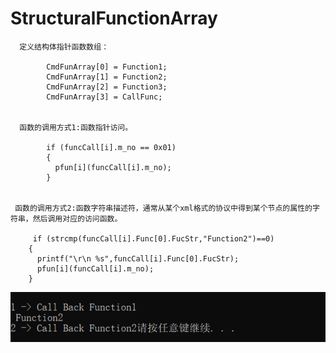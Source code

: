 # StructuralFunctionArray
      定义结构体指针函数数组：
      
            CmdFunArray[0] = Function1;
            CmdFunArray[1] = Function2;
            CmdFunArray[2] = Function3; 
            CmdFunArray[3] = CallFunc;
        
        
      函数的调用方式1:函数指针访问。
      
            if (funcCall[i].m_no == 0x01)
            {
              pfun[i](funcCall[i].m_no);
            }
          
          
     函数的调用方式2:函数字符串描述符，通常从某个xml格式的协议中得到某个节点的属性的字符串，然后调用对应的访问函数。
     
         if (strcmp(funcCall[i].Func[0].FucStr,"Function2")==0)
        {
          printf("\r\n %s",funcCall[i].Func[0].FucStr);
          pfun[i](funcCall[i].m_no);
        }
        
![img](https://github.com/LetThink/StructuralFunctionArray/blob/master/result.png)
